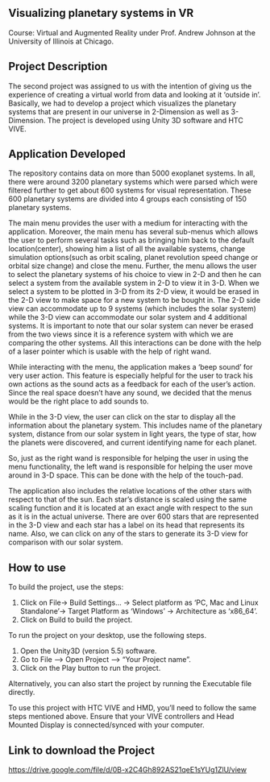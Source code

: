 ## Visualizing planetary systems in VR

Course: Virtual and Augmented Reality under Prof. Andrew Johnson at the University of Illinois at Chicago.  

## Project Description

The second project was assigned to us with the intention of giving us the experience of creating a virtual world from data and looking at it ‘outside in’. Basically, we had to develop a project which visualizes the planetary systems that are present in our universe in 2-Dimension as well as 3-Dimension. The project is developed using Unity 3D software and HTC VIVE.  

## Application Developed

The repository contains data on more than 5000 exoplanet systems. In all, there were around 3200 planetary systems which were parsed which were filtered further to get about 600 systems for visual representation. These 600 planetary systems are divided into 4 groups each consisting of 150 planetary systems.  

The main menu provides the user with a medium for interacting with the application. Moreover, the main menu has several sub-menus which allows the user to perform several tasks such as bringing him back to the default location(center), showing him a list of all the available systems, change simulation options(such as orbit scaling, planet revolution speed change or orbital size change) and close the menu. Further, the menu allows the user to select the planetary systems of his choice to view in 2-D and then he can select a system from the available system in 2-D to view it in 3-D. When we select a system to be plotted in 3-D from its 2-D view, it would be erased in the 2-D view to make space for a new system to be bought in. The 2-D side view can accommodate up to 9 systems (which includes the solar system) while the 3-D view can accommodate our solar system and 4 additional systems. It is important to note that our solar system can never be erased from the two views since it is a reference system with which we are comparing the other systems. All this interactions can be done with the help of a laser pointer which is usable with the help of right wand.  

While interacting with the menu, the application makes a ‘beep sound’ for very user action. This feature is especially helpful for the user to track his own actions as the sound acts as a feedback for each of the user’s action. Since the real space doesn’t have any sound, we decided that the menus would be the right place to add sounds to.  

While in the 3-D view, the user can click on the star to display all the information about the planetary system. This includes name of the planetary system, distance from our solar system in light years, the type of star, how the planets were discovered, and current identifying name for each planet.  

So, just as the right wand is responsible for helping the user in using the menu functionality, the left wand is responsible for helping the user move around in 3-D space. This can be done with the help of the touch-pad.  

The application also includes the relative locations of the other stars with respect to that of the sun. Each star’s distance is scaled using the same scaling function and it is located at an exact angle with respect to the sun as it is in the actual universe. There are over 600 stars that are represented in the 3-D view and each star has a label on its head that represents its name. Also, we can click on any of the stars to generate its 3-D view for comparison with our solar system.  

## How to use 

To build the project, use the steps:  

1. Click on File-> Build Settings… -> Select platform as ‘PC, Mac and Linux Standalone’-> Target Platform as ‘Windows’ -> Architecture as ‘x86_64’.  
2. Click on Build to build the project.  

To run the project on your desktop, use the following steps.  

1. Open the Unity3D (version 5.5) software.  
2. Go to File –> Open Project –> “Your Project name”.  
3. Click on the Play button to run the project.  

Alternatively, you can also start the project by running the Executable file directly.  

To use this project with HTC VIVE and HMD, you’ll need to follow the same steps mentioned above. Ensure that your VIVE controllers and Head Mounted Display is connected/synced with your computer.  

## Link to download the Project

https://drive.google.com/file/d/0B-x2C4Gh892AS21qeE1sYUg1ZlU/view
